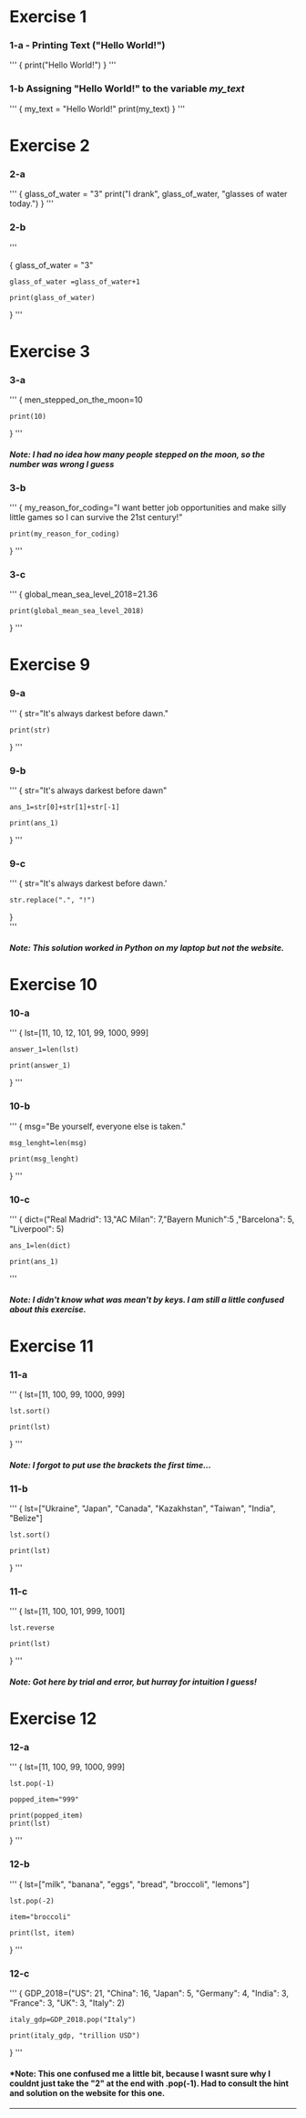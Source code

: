 # Exercise 1

### 1-a - Printing Text ("Hello World!")

'''
{
    print("Hello World!")
}
'''

### 1-b Assigning "Hello World!" to the variable *my_text*

'''
{
    my_text = "Hello World!"
    print(my_text)
}
'''

# Exercise 2

### 2-a

'''
{
    glass_of_water = "3"
    print("I drank", glass_of_water, "glasses of water today.")
}
'''

### 2-b

'''

{
    glass_of_water = "3"

    glass_of_water =glass_of_water+1

    print(glass_of_water)
}
'''

# Exercise 3

### 3-a

'''
{
    men_stepped_on_the_moon=10

    print(10)
}
'''
#### *Note: I had no idea how many people stepped on the moon, so the number was wrong I guess*

### 3-b

'''
{
    my_reason_for_coding="I want better job opportunities and make silly little games so I can survive the 21st century!"

    print(my_reason_for_coding)
}
'''

### 3-c

'''
{
    global_mean_sea_level_2018=21.36

    print(global_mean_sea_level_2018)
}
'''

# Exercise 9

### 9-a

'''
{
    str="It's always darkest before dawn."

    print(str)
}
'''
### 9-b

'''
{
    str="It's always darkest before dawn"

    ans_1=str[0]+str[1]+str[-1]

    print(ans_1)
}
'''

### 9-c

'''
{
    str="It's always darkest before dawn.'

    str.replace(".", "!") 
}   
'''

#### *Note: This solution worked in Python on my laptop but not the website.*

# Exercise 10

### 10-a

'''
{
    lst=[11, 10, 12, 101, 99, 1000, 999]

    answer_1=len(lst)

    print(answer_1)
}
'''
### 10-b

'''
{
    msg="Be yourself, everyone else is taken."

    msg_lenght=len(msg)

    print(msg_lenght)
}
'''

### 10-c

'''
{
    dict=("Real Madrid": 13,"AC Milan": 7,"Bayern Munich":5 ,"Barcelona": 5, "Liverpool": 5)

    ans_1=len(dict)

    print(ans_1)
'''

#### *Note: I didn't know what was mean't by keys. I am still a little confused about this exercise.*

# Exercise 11

### 11-a

'''
{
    lst=[11, 100, 99, 1000, 999]

    lst.sort()

    print(lst)
}
'''
#### *Note: I forgot to put use the brackets the first time...*

### 11-b

'''
{
    lst=["Ukraine", "Japan", "Canada", "Kazakhstan", "Taiwan", "India", "Belize"]

    lst.sort()

    print(lst)
}
'''

### 11-c

'''
{
    lst=[11, 100, 101, 999, 1001]

    lst.reverse

    print(lst)
}
'''

#### *Note: Got here by trial and error, but hurray for intuition I guess!*

# Exercise 12

### 12-a

'''
{
    lst=[11, 100, 99, 1000, 999]

    lst.pop(-1)

    popped_item="999"

    print(popped_item)
    print(lst)
}
'''

### 12-b

'''
{
    lst=["milk", "banana", "eggs", "bread", "broccoli", "lemons"]

    lst.pop(-2)

    item="broccoli"

    print(lst, item)
}
'''

### 12-c

'''
{
    GDP_2018=("US": 21, "China": 16, "Japan": 5, "Germany": 4, "India": 3, "France": 3, "UK": 3, "Italy": 2)

    italy_gdp=GDP_2018.pop("Italy")
    
    print(italy_gdp, "trillion USD")
}
'''

#### *Note: This one confused me a little bit, because I wasnt sure why I couldnt just take the "2" at the end with .pop(-1). Had to consult the hint and solution on the website for this one.

---

